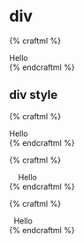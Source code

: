 # div

{% craftml %}
<craft>
    <div>
        <repeat n="5"><cube/></repeat>
        Hello
    </div>
</craft>
{% endcraftml %}


## div style

{% craftml %}
<craft>
    <div style="width: 50;">
        <repeat n="5"><cube/></repeat>
        Hello
    </div>
</craft>
{% endcraftml %}

{% craftml %}
<craft>
    <div style="width: 50; text-align:right; ">
        <repeat n="5"><cube/></repeat>
        Hello
    </div>
</craft>
{% endcraftml %}

{% craftml %}
<craft>
    <div style="width: 50; text-align:center; ">
        <repeat n="5"><cube/></repeat>
        Hello
    </div>
</craft>
{% endcraftml %}
